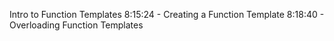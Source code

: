 Intro to Function Templates
8:15:24 - Creating a Function Template
8:18:40 - Overloading Function Templates
